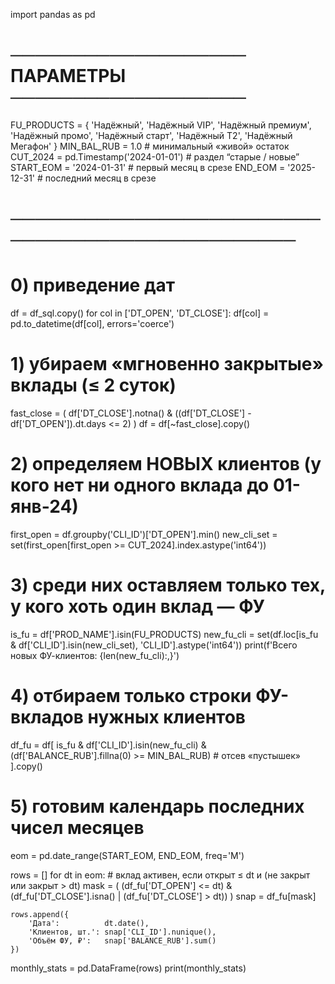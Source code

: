 import pandas as pd

# ─────────────────── ПАРАМЕТРЫ ───────────────────
FU_PRODUCTS = {
    'Надёжный', 'Надёжный VIP', 'Надёжный премиум',
    'Надёжный промо', 'Надёжный старт',
    'Надёжный T2',   'Надёжный Мегафон'
}
MIN_BAL_RUB   = 1.0                       # минимальный «живой» остаток
CUT_2024      = pd.Timestamp('2024-01-01')  # раздел “старые / новые”
START_EOM     = '2024-01-31'               # первый месяц в срезе
END_EOM       = '2025-12-31'               # последний месяц в срезе
# ────────────────────────────────────────────────

# 0) приведение дат
df = df_sql.copy()
for col in ['DT_OPEN', 'DT_CLOSE']:
    df[col] = pd.to_datetime(df[col], errors='coerce')

# 1) убираем «мгновенно закрытые» вклады (≤ 2 суток)
fast_close = (
        df['DT_CLOSE'].notna()
     & ((df['DT_CLOSE'] - df['DT_OPEN']).dt.days <= 2)
)
df = df[~fast_close].copy()

# 2) определяем НОВЫХ клиентов (у кого нет ни одного вклада до 01-янв-24)
first_open = df.groupby('CLI_ID')['DT_OPEN'].min()
new_cli_set = set(first_open[first_open >= CUT_2024].index.astype('int64'))

# 3) среди них оставляем только тех, у кого хоть один вклад — ФУ
is_fu      = df['PROD_NAME'].isin(FU_PRODUCTS)
new_fu_cli = set(df.loc[is_fu & df['CLI_ID'].isin(new_cli_set), 'CLI_ID'].astype('int64'))
print(f'Всего новых ФУ-клиентов: {len(new_fu_cli):,}')

# 4) отбираем только строки ФУ-вкладов нужных клиентов
df_fu = df[
      is_fu
  &   df['CLI_ID'].isin(new_fu_cli)
  &   (df['BALANCE_RUB'].fillna(0) >= MIN_BAL_RUB)   # отсев «пустышек»
].copy()

# 5) готовим календарь последних чисел месяцев
eom = pd.date_range(START_EOM, END_EOM, freq='M')

rows = []
for dt in eom:
    # вклад активен, если открыт ≤ dt  и  (не закрыт  или  закрыт > dt)
    mask = (
           (df_fu['DT_OPEN'] <= dt)
        &  (df_fu['DT_CLOSE'].isna() | (df_fu['DT_CLOSE'] > dt))
    )
    snap = df_fu[mask]

    rows.append({
        'Дата':          dt.date(),
        'Клиентов, шт.': snap['CLI_ID'].nunique(),
        'Объём ФУ, ₽':   snap['BALANCE_RUB'].sum()
    })

monthly_stats = pd.DataFrame(rows)
print(monthly_stats)
